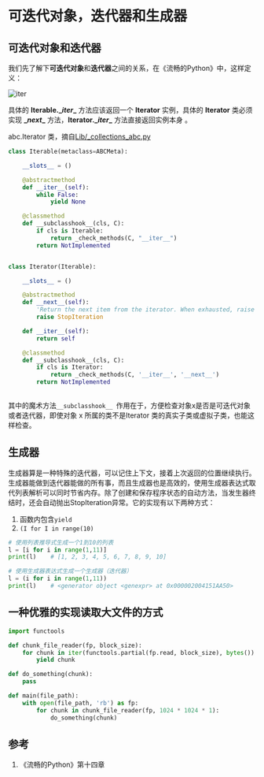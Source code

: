 # 可迭代对象，迭代器和生成器

## 可迭代对象和迭代器

我们先了解下**可迭代对象**和**迭代器**之间的关系，在《流畅的Python》中，这样定义：

![iter](..\assets\images\iteration_img.png)

具体的 **Iterable.\__iter__** 方法应该返回一个 **Iterator** 实例，具体的 **Iterator** 类必须实现 **\__next__** 方法，**Iterator.\__iter__** 方法直接返回实例本身 。

abc.Iterator 类，摘自[Lib/_collections_abc.py](https://hg.python.org/cpython/file/tip/Lib/_collections_abc.py#l259)

```python
class Iterable(metaclass=ABCMeta):

    __slots__ = ()

    @abstractmethod
    def __iter__(self):
        while False:
            yield None

    @classmethod
    def __subclasshook__(cls, C):
        if cls is Iterable:
            return _check_methods(C, "__iter__")
        return NotImplemented


class Iterator(Iterable):

    __slots__ = ()

    @abstractmethod
    def __next__(self):
        'Return the next item from the iterator. When exhausted, raise StopIteration'
        raise StopIteration

    def __iter__(self):
        return self

    @classmethod
    def __subclasshook__(cls, C):
        if cls is Iterator:
            return _check_methods(C, '__iter__', '__next__')
        return NotImplemented
    
```

其中的魔术方法`__subclasshook__ `作用在于，方便检查对象x是否是可迭代对象或者迭代器，即使对象 x 所属的类不是Iterator 类的真实子类或虚拟子类，也能这样检查。

## 生成器

生成器算是一种特殊的迭代器，可以记住上下文，接着上次返回的位置继续执行。生成器能做到迭代器能做的所有事，而且生成器也是高效的，使用生成器表达式取代列表解析可以同时节省内存。除了创建和保存程序状态的自动方法，当发生器终结时，还会自动抛出StopIteration异常。它的实现有以下两种方式：

1. 函数内包含`yield`
2. `(I for I in range(10)`

```python
# 使用列表推导式生成一个1到10的列表
l = [i for i in range(1,11)]
print(l)    # [1, 2, 3, 4, 5, 6, 7, 8, 9, 10]

# 使用生成器表达式生成一个生成器（迭代器）
l = (i for i in range(1,11))
print(l)    # <generator object <genexpr> at 0x000002004151AA50>
```

## 一种优雅的实现读取大文件的方式

```python
import functools

def chunk_file_reader(fp, block_size):
    for chunk in iter(functools.partial(fp.read, block_size), bytes()):
        yield chunk

def do_something(chunk):
    pass

def main(file_path):
    with open(file_path, 'rb') as fp:
	    for chunk in chunk_file_reader(fp, 1024 * 1024 * 1):
            do_something(chunk)
```

## 参考

1. 《流畅的Python》第十四章